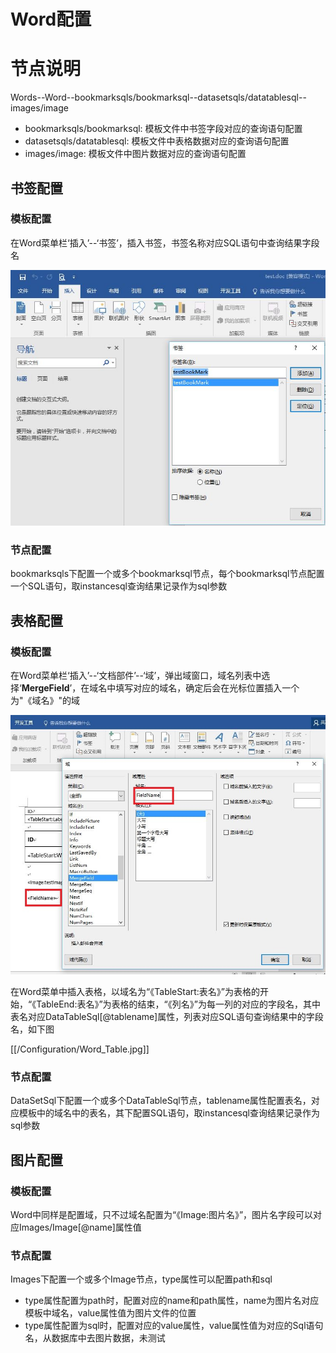 # Word配置

# 节点说明

Words--Word--bookmarksqls/bookmarksql--datasetsqls/datatablesql--images/image

 - bookmarksqls/bookmarksql: 模板文件中书签字段对应的查询语句配置
 - datasetsqls/datatablesql: 模板文件中表格数据对应的查询语句配置
 - images/image: 模板文件中图片数据对应的查询语句配置

## 书签配置

### 模板配置

在Word菜单栏‘插入’--‘书签’，插入书签，书签名称对应SQL语句中查询结果字段名  
  
![](../images/Word_BookMark.jpg)

### 节点配置

bookmarksqls下配置一个或多个bookmarksql节点，每个bookmarksql节点配置一个SQL语句，取instancesql查询结果记录作为sql参数

## 表格配置

### 模板配置

在Word菜单栏‘插入’--‘文档部件’--‘域’，弹出域窗口，域名列表中选择‘**MergeField**’，在域名中填写对应的域名，确定后会在光标位置插入一个为"《域名》"的域
  
![](../images/Word_MergeField.jpg)

在Word菜单中插入表格，以域名为“《TableStart:表名》”为表格的开始，“《TableEnd:表名》”为表格的结束，“《列名》”为每一列的对应的字段名，其中表名对应DataTableSql[@tablename]属性，列表对应SQL语句查询结果中的字段名，如下图  
  
[[/Configuration/Word_Table.jpg]]

### 节点配置

DataSetSql下配置一个或多个DataTableSql节点，tablename属性配置表名，对应模板中的域名中的表名，其下配置SQL语句，取instancesql查询结果记录作为sql参数

## 图片配置

### 模板配置

Word中同样是配置域，只不过域名配置为“《Image:图片名》”，图片名字段可以对应Images/Image[@name]属性值  

### 节点配置

Images下配置一个或多个Image节点，type属性可以配置path和sql

 - type属性配置为path时，配置对应的name和path属性，name为图片名对应模板中域名，value属性值为图片文件的位置
 - type属性配置为sql时，配置对应的value属性，value属性值为对应的Sql语句名，从数据库中去图片数据，未测试

